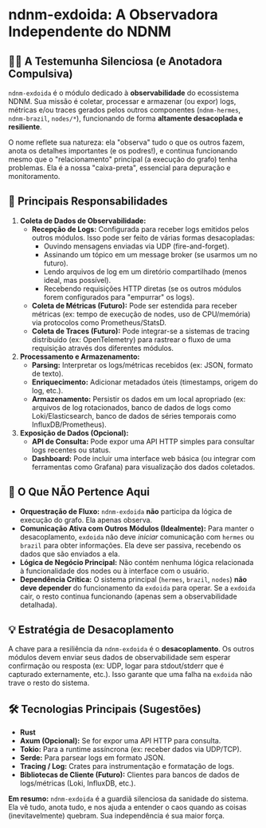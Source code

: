 # ndnm-exdoida: A Observadora Independente do NDNM

## 🕵️‍♀️ A Testemunha Silenciosa (e Anotadora Compulsiva)

`ndnm-exdoida` é o módulo dedicado à **observabilidade** do ecossistema NDNM. Sua missão é coletar, processar e armazenar (ou expor) logs, métricas e/ou traces gerados pelos outros componentes (`ndnm-hermes`, `ndnm-brazil`, `nodes/*`), funcionando de forma **altamente desacoplada e resiliente**.

O nome reflete sua natureza: ela "observa" tudo o que os outros fazem, anota os detalhes importantes (e os podres!), e continua funcionando mesmo que o "relacionamento" principal (a execução do grafo) tenha problemas. Ela é a nossa "caixa-preta", essencial para depuração e monitoramento.

## 🎯 Principais Responsabilidades

1.  **Coleta de Dados de Observabilidade:**
    * **Recepção de Logs:** Configurada para receber logs emitidos pelos outros módulos. Isso pode ser feito de várias formas desacopladas:
        * Ouvindo mensagens enviadas via UDP (fire-and-forget).
        * Assinando um tópico em um message broker (se usarmos um no futuro).
        * Lendo arquivos de log em um diretório compartilhado (menos ideal, mas possível).
        * Recebendo requisições HTTP diretas (se os outros módulos forem configurados para "empurrar" os logs).
    * **Coleta de Métricas (Futuro):** Pode ser estendida para receber métricas (ex: tempo de execução de nodes, uso de CPU/memória) via protocolos como Prometheus/StatsD.
    * **Coleta de Traces (Futuro):** Pode integrar-se a sistemas de tracing distribuído (ex: OpenTelemetry) para rastrear o fluxo de uma requisição através dos diferentes módulos.
2.  **Processamento e Armazenamento:**
    * **Parsing:** Interpretar os logs/métricas recebidos (ex: JSON, formato de texto).
    * **Enriquecimento:** Adicionar metadados úteis (timestamps, origem do log, etc.).
    * **Armazenamento:** Persistir os dados em um local apropriado (ex: arquivos de log rotacionados, banco de dados de logs como Loki/Elasticsearch, banco de dados de séries temporais como InfluxDB/Prometheus).
3.  **Exposição de Dados (Opcional):**
    * **API de Consulta:** Pode expor uma API HTTP simples para consultar logs recentes ou status.
    * **Dashboard:** Pode incluir uma interface web básica (ou integrar com ferramentas como Grafana) para visualização dos dados coletados.

## 🚫 O Que NÃO Pertence Aqui

* **Orquestração de Fluxo:** `ndnm-exdoida` **não** participa da lógica de execução do grafo. Ela apenas observa.
* **Comunicação Ativa com Outros Módulos (Idealmente):** Para manter o desacoplamento, `exdoida` não deve *iniciar* comunicação com `hermes` ou `brazil` para obter informações. Ela deve ser passiva, recebendo os dados que são enviados a ela.
* **Lógica de Negócio Principal:** Não contém nenhuma lógica relacionada à funcionalidade dos nodes ou à interface com o usuário.
* **Dependência Crítica:** O sistema principal (`hermes`, `brazil`, `nodes`) **não deve depender** do funcionamento da `exdoida` para operar. Se a `exdoida` cair, o resto continua funcionando (apenas sem a observabilidade detalhada).

## 💡 Estratégia de Desacoplamento

A chave para a resiliência da `ndnm-exdoida` é o **desacoplamento**. Os outros módulos devem enviar seus dados de observabilidade sem esperar confirmação ou resposta (ex: UDP, logar para stdout/stderr que é capturado externamente, etc.). Isso garante que uma falha na `exdoida` não trave o resto do sistema.

## 🛠️ Tecnologias Principais (Sugestões)

* **Rust**
* **Axum (Opcional):** Se for expor uma API HTTP para consulta.
* **Tokio:** Para a runtime assíncrona (ex: receber dados via UDP/TCP).
* **Serde:** Para parsear logs em formato JSON.
* **Tracing / Log:** Crates para instrumentação e formatação de logs.
* **Bibliotecas de Cliente (Futuro):** Clientes para bancos de dados de logs/métricas (Loki, InfluxDB, etc.).

**Em resumo:** `ndnm-exdoida` é a guardiã silenciosa da sanidade do sistema. Ela vê tudo, anota tudo, e nos ajuda a entender o caos quando as coisas (inevitavelmente) quebram. Sua independência é sua maior força.
